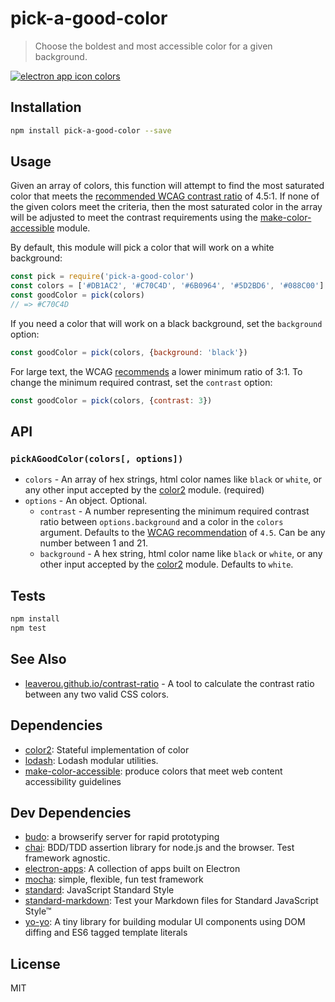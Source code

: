 # pick-a-good-color 

> Choose the boldest and most accessible color for a given background.

[![electron app icon colors](https://user-images.githubusercontent.com/2289/29397734-370d9d00-82d5-11e7-8689-d32e40256d67.png)](https://user-images.githubusercontent.com/2289/29397854-e127ed86-82d5-11e7-9837-e3016c03ce8e.png)

## Installation

```sh
npm install pick-a-good-color --save
```

## Usage

Given an array of colors, this function will attempt to find the most saturated 
color that meets the 
[recommended WCAG contrast ratio](https://www.w3.org/TR/WCAG/#visual-audio-contrast)
of 4.5:1. If none of the given colors meet the criteria, then the most saturated 
color  in the array will be adjusted to meet the contrast requirements using the 
[make-color-accessible](http://ghub.io/make-color-accessible) module.

By default, this module will pick a color that will work on a white background:

```js
const pick = require('pick-a-good-color')
const colors = ['#DB1AC2', '#C70C4D', '#6B0964', '#5D2BD6', '#088C00']
const goodColor = pick(colors)
// => #C70C4D
```

If you need a color that will work on a black background, set the 
`background` option:

```js
const goodColor = pick(colors, {background: 'black'})
```

For large text, the WCAG 
[recommends](https://www.w3.org/TR/WCAG/#visual-audio-contrast)
a lower minimum ratio of 3:1.
To change the minimum required contrast, set the `contrast` option:

```js
const goodColor = pick(colors, {contrast: 3})
```

## API

### `pickAGoodColor(colors[, options])`

- `colors` - An array of hex strings, html color names like `black` or `white`, or any other input accepted by the [color2](https://github.com/scrapjs/color#api) module. (required)
- `options` - An object. Optional.
  - `contrast` - A number representing the minimum required contrast ratio between `options.background` and a color in the `colors` argument. Defaults to the [WCAG recommendation](https://www.w3.org/TR/WCAG20-TECHS/G18.html) of `4.5`. Can be any number between 1 and 21.
  - `background` - A hex string, html color name like `black` or `white`, or any other input accepted by the [color2](https://github.com/scrapjs/color#api) module. Defaults to `white`.

## Tests

```sh
npm install
npm test
```

## See Also

- [leaverou.github.io/contrast-ratio](http://leaverou.github.io/contrast-ratio/) - A tool to calculate the contrast ratio between any two valid CSS colors. 

## Dependencies

- [color2](https://github.com/dfcreative/color): Stateful implementation of color
- [lodash](https://github.com/lodash/lodash): Lodash modular utilities.
- [make-color-accessible](https://github.com/colorjs/make-color-accessible): produce colors that meet web content accessibility guidelines

## Dev Dependencies

- [budo](https://github.com/mattdesl/budo): a browserify server for rapid prototyping
- [chai](https://github.com/chaijs/chai): BDD/TDD assertion library for node.js and the browser. Test framework agnostic.
- [electron-apps](https://github.com/electron/electron-apps): A collection of apps built on Electron
- [mocha](https://github.com/mochajs/mocha): simple, flexible, fun test framework
- [standard](https://github.com/feross/standard): JavaScript Standard Style
- [standard-markdown](https://github.com/colorjs/standard-markdown): Test your Markdown files for Standard JavaScript Style™
- [yo-yo](https://github.com/maxogden/yo-yo): A tiny library for building modular UI components using DOM diffing and ES6 tagged template literals


## License

MIT
